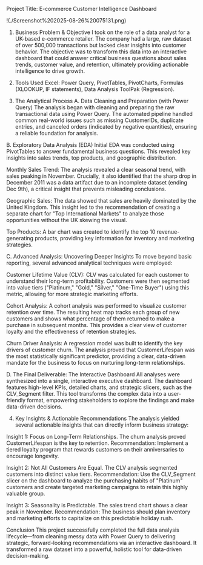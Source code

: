 Project Title: E-commerce Customer Intelligence Dashboard

!(./Screenshot%202025-08-26%20075131.png)

1. Business Problem & Objective
I took on the role of a data analyst for a UK-based e-commerce retailer. The company had a large, raw dataset of over 500,000 transactions but lacked clear insights into customer behavior. The objective was to transform this data into an interactive dashboard that could answer critical business questions about sales trends, customer value, and retention, ultimately providing actionable intelligence to drive growth.

2. Tools Used
Excel: Power Query, PivotTables, PivotCharts, Formulas (XLOOKUP, IF statements), Data Analysis ToolPak (Regression).

3. The Analytical Process
A. Data Cleaning and Preparation (with Power Query)
The analysis began with cleaning and preparing the raw transactional data using Power Query. The automated pipeline handled common real-world issues such as missing CustomerIDs, duplicate entries, and canceled orders (indicated by negative quantities), ensuring a reliable foundation for analysis.

B. Exploratory Data Analysis (EDA)
Initial EDA was conducted using PivotTables to answer fundamental business questions. This revealed key insights into sales trends, top products, and geographic distribution.   

Monthly Sales Trend: The analysis revealed a clear seasonal trend, with sales peaking in November. Crucially, it also identified that the sharp drop in December 2011 was a data artifact due to an incomplete dataset (ending Dec 9th), a critical insight that prevents misleading conclusions.

Geographic Sales: The data showed that sales are heavily dominated by the United Kingdom. This insight led to the recommendation of creating a separate chart for "Top International Markets" to analyze those opportunities without the UK skewing the visual.

Top Products: A bar chart was created to identify the top 10 revenue-generating products, providing key information for inventory and marketing strategies.

C. Advanced Analysis: Uncovering Deeper Insights
To move beyond basic reporting, several advanced analytical techniques were employed:

Customer Lifetime Value (CLV): CLV was calculated for each customer to understand their long-term profitability. Customers were then segmented into value tiers ("Platinum," "Gold," "Silver," "One-Time Buyer") using this metric, allowing for more strategic marketing efforts.   

Cohort Analysis: A cohort analysis was performed to visualize customer retention over time. The resulting heat map tracks each group of new customers and shows what percentage of them returned to make a purchase in subsequent months. This provides a clear view of customer loyalty and the effectiveness of retention strategies.   

Churn Driver Analysis: A regression model was built to identify the key drivers of customer churn. The analysis proved that CustomerLifespan was the most statistically significant predictor, providing a clear, data-driven mandate for the business to focus on nurturing long-term relationships.   

D. The Final Deliverable: The Interactive Dashboard
All analyses were synthesized into a single, interactive executive dashboard. The dashboard features high-level KPIs, detailed charts, and strategic slicers, such as the CLV_Segment filter. This tool transforms the complex data into a user-friendly format, empowering stakeholders to explore the findings and make data-driven decisions.

4. Key Insights & Actionable Recommendations
The analysis yielded several actionable insights that can directly inform business strategy:

Insight 1: Focus on Long-Term Relationships. The churn analysis proved CustomerLifespan is the key to retention. Recommendation: Implement a tiered loyalty program that rewards customers on their anniversaries to encourage longevity.

Insight 2: Not All Customers Are Equal. The CLV analysis segmented customers into distinct value tiers. Recommendation: Use the CLV_Segment slicer on the dashboard to analyze the purchasing habits of "Platinum" customers and create targeted marketing campaigns to retain this highly valuable group.

Insight 3: Seasonality is Predictable. The sales trend chart shows a clear peak in November. Recommendation: The business should plan inventory and marketing efforts to capitalize on this predictable holiday rush.

Conclusion
This project successfully completed the full data analysis lifecycle—from cleaning messy data with Power Query to delivering strategic, forward-looking recommendations via an interactive dashboard. It transformed a raw dataset into a powerful, holistic tool for data-driven decision-making.
